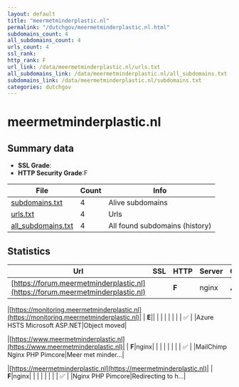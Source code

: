 ```yaml
---
layout: default
title: "meermetminderplastic.nl"
permalink: "/dutchgov/meermetminderplastic.nl.html"
subdomains_count: 4
all_subdomains_count: 4
urls_count: 4
ssl_rank: 
http_rank: F
url_link: /data/meermetminderplastic.nl/urls.txt
all_subdomains_link: /data/meermetminderplastic.nl/all_subdomains.txt
subdomains_link: /data/meermetminderplastic.nl/subdomains.txt
categories: dutchgov
---
```



# meermetminderplastic.nl
## Summary data


 - **SSL Grade**:
 - **HTTP Security Grade**:F


| File       | Count | Info |
|------------|-------|------|
|[subdomains.txt](/data/meermetminderplastic.nl/subdomains.txt)|4|Alive subdomains|
|[urls.txt](/data/meermetminderplastic.nl/urls.txt)|4|Urls|
|[all_subdomains.txt](/data/meermetminderplastic.nl/all_subdomains.txt)|4|All found subdomains (history)|


## Statistics


| Url | SSL | HTTP | Server | Cookie | HSTS | CORS | CTO | CSP | XFO | XXP | RP |FP| Tech |Title |
|--------|-------|-------|------|------|------|------|------|------|------|------|------|------|------|------|
|[https://forum.meermetminderplastic.nl](https://forum.meermetminderplastic.nl)| | **F**|nginx|:warning: | | | | | | | :white_check_mark: | |HSTS Nginx||


|[https://monitoring.meermetminderplastic.nl](https://monitoring.meermetminderplastic.nl)| | **E**|| | | | | | | | :white_check_mark: | |Azure HSTS Microsoft ASP.NET|Object moved|


|[https://www.meermetminderplastic.nl](https://www.meermetminderplastic.nl)| | **F**|nginx| | | | | | | | :white_check_mark: | |MailChimp Nginx PHP Pimcore|Meer met minder...|


|[https://meermetminderplastic.nl](https://meermetminderplastic.nl)| | **F**|nginx| | | | | | | | :white_check_mark: | |Nginx PHP Pimcore|Redirecting to h...|

